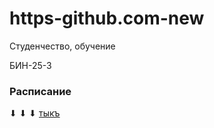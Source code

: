 # https-github.com-new
Студенчество, обучение

БИН-25-3

### Расписание 
 ⬇ ⬇ ⬇
[тыкъ](https://github.com/CHAOS3112/https-github.com-new/blob/main/timetables.md)